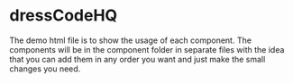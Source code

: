 # dressCodeHQ

The demo html file is to show the usage of each component.  The components will be in the component folder in separate files with the idea that you can add them in any order you want and just make the small changes you need.